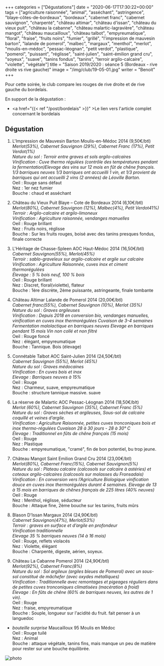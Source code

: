 +++
categories = ["Dégustations"]
date = "2020-06-17T17:30:22+00:00"
tags = ["agriculture raisonnée", "animal", "asséchant", "astringence", "blaye-côtes-de-bordeaux", "bordeaux", "cabernet franc", "cabernet sauvignon", "charpenté", "château altimar", "château d'issan", "château du vieux puit", "château la cabanne", "château malartic-lagravière", "château mangot", "château maucailloux", "château talbot", "empyreumatique", "floral", "fraise", "fruits noirs", "fumier", "grillé", "l'impression de mauvesin barton", "lalande de pomerol", "malbec", "margaux", "menthol", "merlot", "moulis-en-médoc", "pessac-léognan", "petit verdot", "plastique", "pomerol", "puissant", "réglisse", "saint-julien", "saint-émilion grand cru", "soyeux", "suave", "tanins fondus", "tanins", "terroir argilo-calcaire", "violette", "végétale"] 
title = "Saison 2019/2020 : séance 5 (Bordeaux - rive droite vs rive gauche)"
image = "/img/club/19-05-01.jpg"
writer = "Benoit"
+++

Pour cette soirée, le club compare les rouges de rive droite et de rive gauche du bordelais.

En support de la dégustation :  
* <a href="{{< ref "/post/bordelais" >}}" >Le lien vers l'article complet concernant le bordelais</a>

## Dégustation

1. L'Impression de Mauvesin Barton Moulis-en-Médoc 2014 (9,50€/btl)  
_Merlot(53%), Cabernet Sauvignon (29%), Cabernet Franc (17%), Petit Verdot(1%)_  
_Nature du sol : Terroir  entre graves et sols argilo-calcaires_  
_Vinification : Cuve thermo régulées (contrôle des températures pendant la fermentation)Elevage des vins sur 12 mois en fût de chêne français. 1/3 barriques neuves 1/3 barriques ont accueilli 1 vin, et 1/3 provient de barriques qui ont accueilli 2 vins (2 années) de Léoville Barton._  
Oeil : Rouge sans défaut  
Nez : 1er nez fumier  
Bouche : chaud et asséchant

2. Château du Vieux Puit Blaye – Cote de Bordeaux 2014 (6,10€/btl)  <i class="fa fa-plus-circle"></i> 
_Merlot(80%), Cabernet Sauvignon (12%), Malbec(4%), Petit Verdot41%)_  
_Terroir : Argilo-calcaire et argilo-limoneux_  
_Vinification : Agriculture raisonnée, vendanges manuelles_  
Oeil : Rouge brillant  
Nez : Fruits noirs, réglisse  
Bouche : Sur les fruits rouges, boisé avec des tanins presques fondus, finale correcte

3. L'Héritage de Chasse-Spleen AOC Haut-Médoc 2014 (16,50€/btl)  
_Cabernet Sauvignon(55%), Merlot(45%)_  
_Terroir : sablo-graveleux sur argilo-calcaire et argile sur calcaire_  
_Vinification : Agriculture Raisonnée, cuves inox et ciment thermorégulées_  
_Élevage : 5 % bois neuf, 100 % bois_  
Oeil : Rouge brillant  
Nez :  Discret, floral(violette), flateur  
Bouche : 1ère discrète, 2ème puissante, astringeante, finale tombante

4. Château Altimar Lalande de Pomerol 2014 (20,00€/btl)  
_Cabernet franc(55%), Cabernet Sauvignon (10%), Merlot (35%)_  
_Nature du sol :  Graves argileuses_  
_Vinification : Depuis 2018 en conversion bio, vendanges manuelles, vinification en cuves inox thermorégulées Cuvaison de 3-4 semaines Fermentation malolactique en barriques neuves Elevage en barriques pendant 15 mois Vin non collé et non filtré_  
Oeil : Rouge foncé  
Nez :  élégant, empyreumatique  
Bouche : Tannique. Bois (élevage)

5. Connétable Talbot AOC Saint-Julien 2014 (24,50€/btl)  
_Cabernet Sauvignon (55%), Merlot (45%)_  
_Nature du sol : Graves médocaines_  
_Vinification : En cuves bois et inox_  
_Elevage : Barriques neuves à 15%_  
Oeil :  Rouge  
Nez : Charmeur, suave, empyreumatique  
Bouche : structure tannique massive. suave

6. La réserve de Malartic AOC Pessac-Léognan 2014 (18,50€/blt)  
_Merlot (60%), Cabernet Sauvignon (35%), Cabernet Franc (5%)_  
_Nature du sol : Graves sèches et argileuses, Sous-sol de calcaire coquillé et veines d’argile._  
_Vinification : Agriculture Raisonnée, petites cuves tronconiques bois et inox thermo-régulées Cuvaison 28 à 30 jours - 28 à 30° C_  
_Élevage : Traditionnel en fûts de chêne français (15 mois)_  
Oeil : Rouge  
Nez : Plastique  
Bouche : empyreumatique, "cramé", fin de bon potentiel, bu trop jeune.  

7. Château Mangot Saint Emilion Grand Cru 2014 (23,00€/btl)  
_Merlot(80%), Cabernet Franc(15%), Cabernet Sauvignon(5%)_  
_Nature du sol : Plateau calcaire (calcosols sur calcaire à astéries) et coteaux argilo-calcaires (calcosols sur molasses du Fronsadais)_  
_Vinification : En conversion vers l’Agriculture Biologique  vinification douce en cuves inox thermorégulées durant 4 semaines. Elevage de 13 à 15 mois en barriques de chênes français de 225 litres (40% neuves)_  
Oeil : Rouge  
Nez : Menthol, réglisse, séducteur  
Bouche : Attaque fine, 2ème bouche sur les tanins, fruits mûrs

8. Blason D'Issan  Margaux 2014 (24,90€/btl)  
_Cabernet Sauvignon(47%), Merlot(53%)_  
_Terroir : graves en surface et d’argile en profondeur_  
_Vinification traditionnelle_  
_Elevage 35 % barriques neuves (14 à 16 mois)_  
Oeil :  Rouge, reflets violacés  
Nez :  Violette, élégant  
Bouche : Charpenté, digeste, aérien, soyeux.

9. Château La Cabanne Pomerol 2014 (24,90€/btl)  
_Merlot(92%), Cabernet Franc(8%)_  
_Nature du sol : Sol argileux (argiles bleues de Pomerol) avec un sous-sol constitué de mâchefer (avec oxydes métalliques)_  
_Vinification : Traditionnelle avec remontages et pigeages réguliers dans de petites cuves tronconiques climatisées (macération à froid)_  
_Élevage : En fûts de chêne (60% de barriques neuves, les autres de 1 vin)._  
Oeil :  Rouge  
Nez :  fraise, empyreumatique  
Bouche : Souple, longueur sur l'acidité du fruit. fait penser à un languedoc

* _bouteille surprise_ Maucailloux 95 Moulis en Médoc  
Oeil :  Rouge tuilé  
Nez :  Animal  
Bouche : attaque végétale, tanins fins, mais manque un peu de matière pour rester sur une bouche équilibrée.  

![photo][1]

[1]: /img/club/19-05-01.jpg
